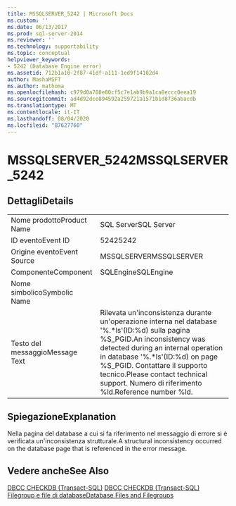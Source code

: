```yaml
---
title: MSSQLSERVER_5242 | Microsoft Docs
ms.custom: ''
ms.date: 06/13/2017
ms.prod: sql-server-2014
ms.reviewer: ''
ms.technology: supportability
ms.topic: conceptual
helpviewer_keywords:
- 5242 (Database Engine error)
ms.assetid: 712b1a10-2f87-41df-a111-1ed9f14102d4
author: MashaMSFT
ms.author: mathoma
ms.openlocfilehash: c979d0a788e80cf5c7e1ab9b9a1ca8eccc0eea19
ms.sourcegitcommit: ad4d92dce894592a259721a1571b1d8736abacdb
ms.translationtype: MT
ms.contentlocale: it-IT
ms.lasthandoff: 08/04/2020
ms.locfileid: "87627760"
---
```

# <a name="mssqlserver_5242"></a><span data-ttu-id="70e88-102">MSSQLSERVER_5242</span><span class="sxs-lookup"><span data-stu-id="70e88-102">MSSQLSERVER_5242</span></span>
    
## <a name="details"></a><span data-ttu-id="70e88-103">Dettagli</span><span class="sxs-lookup"><span data-stu-id="70e88-103">Details</span></span>  
  
|||  
|-|-|  
|<span data-ttu-id="70e88-104">Nome prodotto</span><span class="sxs-lookup"><span data-stu-id="70e88-104">Product Name</span></span>|<span data-ttu-id="70e88-105">SQL Server</span><span class="sxs-lookup"><span data-stu-id="70e88-105">SQL Server</span></span>|  
|<span data-ttu-id="70e88-106">ID evento</span><span class="sxs-lookup"><span data-stu-id="70e88-106">Event ID</span></span>|<span data-ttu-id="70e88-107">5242</span><span class="sxs-lookup"><span data-stu-id="70e88-107">5242</span></span>|  
|<span data-ttu-id="70e88-108">Origine evento</span><span class="sxs-lookup"><span data-stu-id="70e88-108">Event Source</span></span>|<span data-ttu-id="70e88-109">MSSQLSERVER</span><span class="sxs-lookup"><span data-stu-id="70e88-109">MSSQLSERVER</span></span>|  
|<span data-ttu-id="70e88-110">Componente</span><span class="sxs-lookup"><span data-stu-id="70e88-110">Component</span></span>|<span data-ttu-id="70e88-111">SQLEngine</span><span class="sxs-lookup"><span data-stu-id="70e88-111">SQLEngine</span></span>|  
|<span data-ttu-id="70e88-112">Nome simbolico</span><span class="sxs-lookup"><span data-stu-id="70e88-112">Symbolic Name</span></span>||  
|<span data-ttu-id="70e88-113">Testo del messaggio</span><span class="sxs-lookup"><span data-stu-id="70e88-113">Message Text</span></span>|<span data-ttu-id="70e88-114">Rilevata un'inconsistenza durante un'operazione interna nel database '%.\*ls'(ID:%d) sulla pagina %S_PGID.</span><span class="sxs-lookup"><span data-stu-id="70e88-114">An inconsistency was detected during an internal operation in database '%.\*ls'(ID:%d) on page %S_PGID.</span></span> <span data-ttu-id="70e88-115">Contattare il supporto tecnico.</span><span class="sxs-lookup"><span data-stu-id="70e88-115">Please contact technical support.</span></span> <span data-ttu-id="70e88-116">Numero di riferimento %ld.</span><span class="sxs-lookup"><span data-stu-id="70e88-116">Reference number %ld.</span></span>|  
  
## <a name="explanation"></a><span data-ttu-id="70e88-117">Spiegazione</span><span class="sxs-lookup"><span data-stu-id="70e88-117">Explanation</span></span>  
 <span data-ttu-id="70e88-118">Nella pagina del database a cui si fa riferimento nel messaggio di errore si è verificata un'inconsistenza strutturale.</span><span class="sxs-lookup"><span data-stu-id="70e88-118">A structural inconsistency occurred on the database page that is referenced in the error message.</span></span>  
  
## <a name="see-also"></a><span data-ttu-id="70e88-119">Vedere anche</span><span class="sxs-lookup"><span data-stu-id="70e88-119">See Also</span></span>  
 <span data-ttu-id="70e88-120">[DBCC CHECKDB &#40;Transact-SQL&#41;](/sql/t-sql/database-console-commands/dbcc-checkdb-transact-sql) </span><span class="sxs-lookup"><span data-stu-id="70e88-120">[DBCC CHECKDB &#40;Transact-SQL&#41;](/sql/t-sql/database-console-commands/dbcc-checkdb-transact-sql) </span></span>  
 [<span data-ttu-id="70e88-121">Filegroup e file di database</span><span class="sxs-lookup"><span data-stu-id="70e88-121">Database Files and Filegroups</span></span>](../databases/database-files-and-filegroups.md)  
  
  
